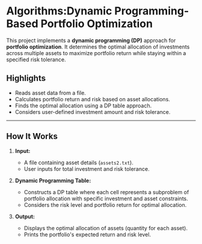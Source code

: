 # Algorithms:Dynamic Programming-Based Portfolio Optimization

This project implements a **dynamic programming (DP)** approach for **portfolio optimization**. It determines the optimal allocation of investments across multiple assets to maximize portfolio return while staying within a specified risk tolerance.

## Highlights
- Reads asset data from a file.
- Calculates portfolio return and risk based on asset allocations.
- Finds the optimal allocation using a DP table approach.
- Considers user-defined investment amount and risk tolerance.

---

## How It Works

1. **Input:**
   - A file containing asset details (`assets2.txt`).
   - User inputs for total investment and risk tolerance.

2. **Dynamic Programming Table:**
   - Constructs a DP table where each cell represents a subproblem of portfolio allocation with specific investment and asset constraints.
   - Considers the risk level and portfolio return for optimal allocation.

3. **Output:**
   - Displays the optimal allocation of assets (quantity for each asset).
   - Prints the portfolio's expected return and risk level.
